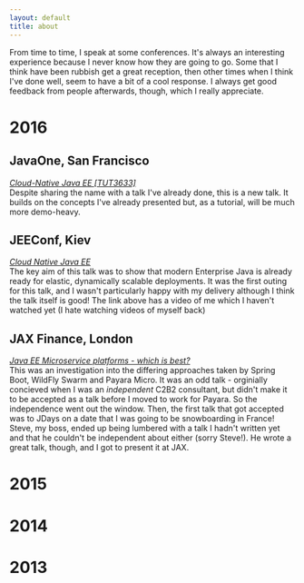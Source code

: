 ```yaml
---
layout: default
title: about
---
```



From time to time, I speak at some conferences. It's always an interesting experience because I never know how they are going to go. Some that I think have been rubbish get a great reception, then other times when I think I've done well, seem to have a bit of a cool response. I always get good feedback from people afterwards, though, which I really appreciate.


# 2016

## JavaOne, San Francisco
*[Cloud-Native Java EE [TUT3633]](https://oracle.rainfocus.com/scripts/catalog/oow16.jsp?event=javaone&search=TUT3633&search.event=javaone)*  
Despite sharing the name with a talk I've already done, this is a new talk. It builds on the concepts I've already presented but, as a tutorial, will be much more demo-heavy.

## JEEConf, Kiev
*[Cloud Native Java EE](http://jeeconf.com/program/cloud-native-java-ee/)*  
The key aim of this talk was to show that modern Enterprise Java is already ready for elastic, dynamically scalable deployments. It was the first outing for this talk, and I wasn't particularly happy with my delivery although I think the talk itself is good! The link above has a video of me which I haven't watched yet (I hate watching videos of myself back)

## JAX Finance, London
*[Java EE Microservice platforms - which is best?](https://finance.jaxlondon.com/session/java-ee-microservice-platforms-which-is-best/)*  
This was an investigation into the differing approaches taken by Spring Boot, WildFly Swarm and Payara Micro. It was an odd talk - orginially concieved when I was an *independent* C2B2 consultant, but didn't make it to be accepted as a talk before I moved to work for Payara. So the independence went out the window. Then, the first talk that got accepted was to JDays on a date that I was going to be snowboarding in France! Steve, my boss, ended up being lumbered with a talk I hadn't written yet and that he couldn't be independent about either (sorry Steve!). He wrote a great talk, though, and I got to present it at JAX.

# 2015

# 2014

# 2013
